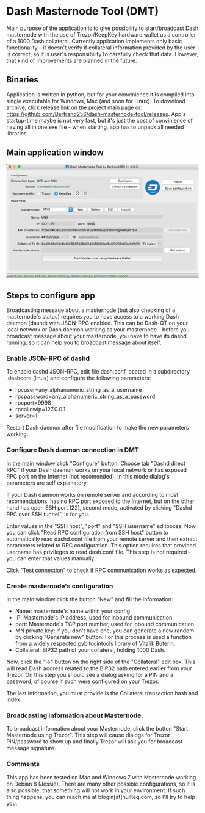 # Dash Masternode Tool (DMT)

Main purpose of the application is to give possibility to start/broadcast Dash masternode with the use of Trezor/KeepKey hardware wallet as a controller of a 1000 Dash collateral. Currently application implements only basic functionality - it doesn't verify if collateral information provided by the user is correct, so it is user's responsibility to carefully check that data. However, that kind of improvements are planned in the future.

## Binaries
Application is written in python, but for your convinience it is compiled into single executable for Windows, Mac (and soon for Linux). To download archive, click release link on the project main page or: https://github.com/Bertrand256/dash-masternode-tool/releases. App's startup-time maybe is not very fast, but it's just the cost of convinience of having all in one exe file - when starting, app has to unpack all needed libraries.

## Main application window
![1](./doc/dmt-main-window.png)

## Steps to configure app
Broadcasting message about a masternode (but also checking of a masternode's status) requires you to have access to a working Dash daemon (dashd) with JSON-RPC enabled. This can be Dash-QT on your local network or Dash daemon working as your masternode - before you broadcast message about your masternode, you have to have its dashd running, so it can help you to broadcast message about itself.

### Enable JSON-RPC of dashd
To enable dashd JSON-RPC, edit file dash.conf located in a subdirectory .dashcore (linux) and configure the following parameters:
  - rpcuser=any_alphanumeric_string_as_a_username
  - rpcpassword=any_alphanumeric_string_as_a_password
  - rpcport=9998
  - rpcallowip=127.0.0.1
  - server=1

Restart Dash daemon after file modification to make the new parameters working.
 
### Configure Dash daemon connection in DMT
In the main window click "Configure" button.
Choose tab "Dashd direct RPC" if your Dash daemon works on your local network or has exposed RPC port on the Internet (not recomended). In this mode dialog's parameters are self explanatory.

If your Dash daemon works on remote server and according to most recomendations, has no RPC port exposed to the Internet, but on the other hand has open SSH port (22), second mode, activated by clicking "Dashd RPC over SSH tunnel", is for you.

Enter values in the "SSH host", "port" and "SSH username" editboxes.
Now, you can click "Read RPC configuration from SSH host" button to automatically read dashd.conf file from your remote server and then extract parameters related to RPC configuration. This option requires that provided username has privileges to read dash.conf file. This step is not required - you can enter that values manually.

Click "Test connection" to check if RPC communication works as expected.

### Create masternode's configuration
In the main window click the button "New" and fill the information:
  - Name: masternode's name within your config
  - IP: Masternode's IP address, used for inbound communication
  - port: Masternode's TCP port number, used for inbound communication
  - MN private key: if you don't have one, you can generate a new random by clicking "Generate new" button. For this process is used a function from a widely respected pybitcointools library of Vitalik Buterin.
  - Collateral: BIP32 path of your collateral, holding 1000 Dash. 
 
Now, click the "->" button on the right side of the "Collateral" edit box. This will read Dash address related to the BIP32 path entered earlier from your Trezor. On this step you should see a dialog asking for a PIN and a password, of course if such were configured on your Trezor.
 
The last information, you must provide is the Collateral transaction hash and index. 

### Broadcasting information about Masternode.
To broadcast information about your Masternode, click the button "Start Masternode using Trezor". This step will cause  dialogs for Trezor PIN/password to show up and finally Trezor will ask you for broadcast-message signature. 

### Comments
This app has been tested on Mac and Windows 7 with Masternode working on Debian 8 (Jessie). There are many other possible  configurations, so it is also possible, that something will not work in your environment. If such thing happens, you can reach me at blogin[at]nullteq.com, so I'll try to help you. 

